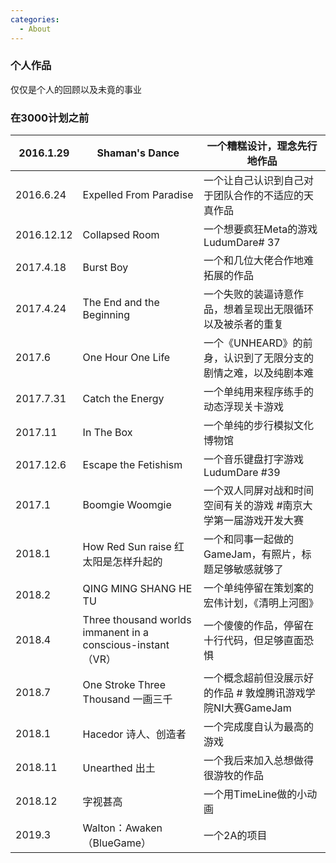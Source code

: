 ```yaml
---
categories:
  - About
---
```

### 个人作品



仅仅是个人的回顾以及未竟的事业



 <!--more--> 



### 在3000计划之前

| 2016.1.29  | Shaman's Dance                                              | 一个糟糕设计，理念先行地作品                                 |
| ---------- | ----------------------------------------------------------- | ------------------------------------------------------------ |
| 2016.6.24  | Expelled From Paradise                                      | 一个让自己认识到自己对于团队合作的不适应的天真作品           |
| 2016.12.12 | Collapsed Room                                              | 一个想要疯狂Meta的游戏  LudumDare# 37                        |
| 2017.4.18  | Burst Boy                                                   | 一个和几位大佬合作地难拓展的作品                             |
| 2017.4.24  | The End and the Beginning                                   | 一个失败的装逼诗意作品，想着呈现出无限循环以及被杀者的重复   |
| 2017.6     | One Hour One Life                                           | 一个《UNHEARD》的前身，认识到了无限分支的剧情之难，以及纯剧本难 |
| 2017.7.31  | Catch the Energy                                            | 一个单纯用来程序练手的动态浮现关卡游戏                       |
| 2017.11    | In The Box                                                  | 一个单纯的步行模拟文化博物馆                                 |
| 2017.12.6  | Escape the Fetishism                                        | 一个音乐键盘打字游戏 LudumDare #39                           |
| 2017.1     | Boomgie Woomgie                                             | 一个双人同屏对战和时间空间有关的游戏 #南京大学第一届游戏开发大赛 |
| 2018.1     | How Red Sun raise 红太阳是怎样升起的                        | 一个和同事一起做的GameJam，有照片，标题足够敏感就够了        |
| 2018.2     | QING MING SHANG HE TU                                       | 一个单纯停留在策划案的宏伟计划，《清明上河图》               |
| 2018.4     | Three thousand worlds immanent in a conscious-instant（VR） | 一个傻傻的作品，停留在十行代码，但足够直面恐惧               |
| 2018.7     | One Stroke Three Thousand 一画三千                          | 一个概念超前但没展示好的作品 # 敦煌腾讯游戏学院NI大赛GameJam |
| 2018.1     | Hacedor 诗人、创造者                                        | 一个完成度自认为最高的游戏                                   |
| 2018.11    | Unearthed 出土                                              | 一个我后来加入总想做得很游牧的作品                           |
| 2018.12    | 字视甚高                                                    | 一个用TimeLine做的小动画                                     |
| 2019.3     | Walton：Awaken （BlueGame）                                 | 一个2A的项目                                                 |





